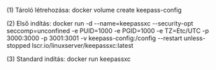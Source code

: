 (1) Tároló létrehozása:
docker volume create keepass-config

(2) Első indítás:
docker run -d --name=keepassxc --security-opt seccomp=unconfined -e PUID=1000 -e PGID=1000 -e TZ=Etc/UTC -p 3000:3000 -p 3001:3001 -v keepass-config:/config --restart unless-stopped lscr.io/linuxserver/keepassxc:latest

(3) Standard indítás:
docker run keepassxc
